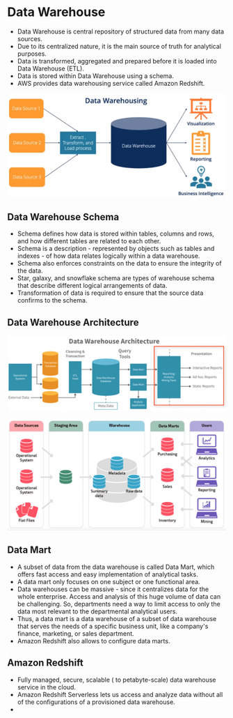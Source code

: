 # Data Warehouse

* Data Warehouse is central repository of structured data from many data sources. 
* Due to its centralized nature, it is the main source of truth for analytical purposes. 
* Data is transformed, aggregated and prepared before it is loaded into Data Warehouse (ETL). 
* Data is stored within Data Warehouse using a schema. 
* AWS provides data warehousing service called Amazon Redshift. 

![Data Warehouse](../images/data_warehouse.png)

## Data Warehouse Schema
* Schema defines how data is stored within tables, columns and rows, and how different tables are related to each other. 
* Schema is a description - represented by objects such as tables and indexes - of how data relates logically within a data warehouse. 
* Schema also enforces constraints on the data to ensure the integrity of the data. 
* Star, galaxy, and snowflake schema are types of warehouse schema that describe different logical arrangements of data. 
* Transformation of data is required to ensure that the source data confirms to the schema. 

## Data Warehouse Architecture

![Data Warehouse Architecture](../images/data_warehouse_architecture.png)

![Data Warehouse Architecture](../images/data_warehouse_architecture_II.png)


## Data Mart
* A subset of data from the data warehouse is called Data Mart, which offers fast access and easy implementation of analytical tasks. 
* A data mart only focuses on one subject or one functional area. 
* Data warehouses can be massive - since it centralizes data for the whole enterprise.  Access and analysis of this huge volume of data can be challenging. So, departments need a way to limit access to only the data most relevant to the departmental analytical users. 
* Thus, a data mart is a data warehouse of a subset of data warehouse that serves the needs of a specific business unit, like a company's finance, marketing, or sales department. 
* Amazon Redshift also allows to configure data marts. 


## Amazon Redshift
* Fully managed, secure, scalable ( to petabyte-scale) data warehouse service in the cloud. 
* Amazon Redshift Serverless lets us access and analyze data without all of the configurations of a provisioned data warehouse. 
* 

